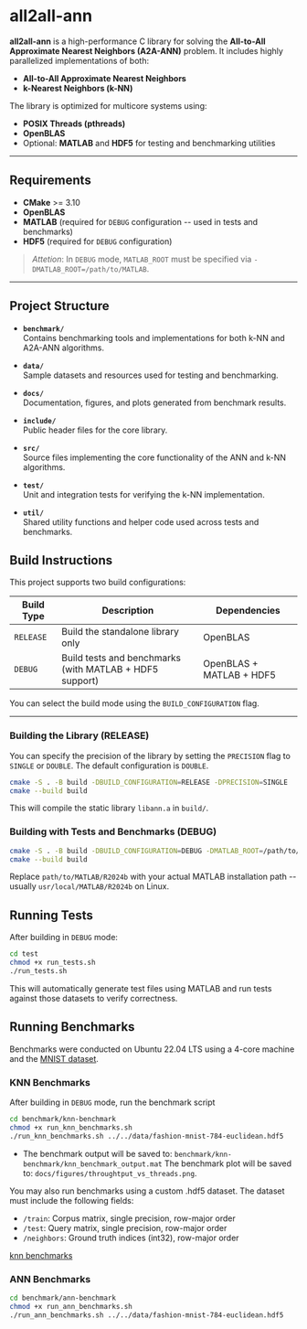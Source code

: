 # all2all-ann

**all2all-ann** is a high-performance C library for solving the **All-to-All Approximate Nearest Neighbors (A2A-ANN)** problem. It includes highly parallelized implementations of both:

- **All-to-All Approximate Nearest Neighbors**
- **k-Nearest Neighbors (k-NN)**

The library is optimized for multicore systems using:
- **POSIX Threads (pthreads)**
- **OpenBLAS**
- Optional: **MATLAB** and **HDF5** for testing and benchmarking utilities

---

## Requirements

- **CMake** >= 3.10
- **OpenBLAS**
- **MATLAB** (required for `DEBUG` configuration -- used in tests and benchmarks)
- **HDF5** (required for `DEBUG` configuration)

> *Attetion*: In `DEBUG` mode, `MATLAB_ROOT` must be specified via `-DMATLAB_ROOT=/path/to/MATLAB`.

---

## Project Structure

- **`benchmark/`**  
  Contains benchmarking tools and implementations for both k-NN and A2A-ANN algorithms.

- **`data/`**  
  Sample datasets and resources used for testing and benchmarking.

- **`docs/`**  
  Documentation, figures, and plots generated from benchmark results.

- **`include/`**  
  Public header files for the core library.

- **`src/`**  
  Source files implementing the core functionality of the ANN and k-NN algorithms.

- **`test/`**  
  Unit and integration tests for verifying the k-NN implementation.

- **`util/`**  
  Shared utility functions and helper code used across tests and benchmarks.


## Build Instructions

This project supports two build configurations:

| Build Type     | Description                           | Dependencies               |
|----------------|---------------------------------------|----------------------------|
| `RELEASE`      | Build the standalone library only     | OpenBLAS                   |
| `DEBUG`        | Build tests and benchmarks (with MATLAB + HDF5 support) | OpenBLAS + MATLAB + HDF5 |

You can select the build mode using the `BUILD_CONFIGURATION` flag.

---

### Building the Library (RELEASE)

You can specify the precision of the library by setting the `PRECISION` flag to `SINGLE` or `DOUBLE`.
The default configuration is `DOUBLE`.

```bash
cmake -S . -B build -DBUILD_CONFIGURATION=RELEASE -DPRECISION=SINGLE
cmake --build build
```
This will compile the static library `libann.a` in `build/`.

### Building with Tests and Benchmarks (DEBUG)

```bash
cmake -S . -B build -DBUILD_CONFIGURATION=DEBUG -DMATLAB_ROOT=/path/to/MATLAB/R2024b
cmake --build build
```
Replace `path/to/MATLAB/R2024b` with your actual MATLAB installation path -- 
usually `usr/local/MATLAB/R2024b` on Linux.

## Running Tests

After building in `DEBUG` mode:
```bash
cd test
chmod +x run_tests.sh
./run_tests.sh
```
This will automatically generate test files using MATLAB and run tests against those datasets to 
verify correctness.

## Running Benchmarks
Benchmarks were conducted on Ubuntu 22.04 LTS using a 4-core machine and the
[MNIST dataset](https://github.com/erikbern/ann-benchmarks).

### KNN Benchmarks
After building in `DEBUG` mode, run the benchmark script
```bash
cd benchmark/knn-benchmark
chmod +x run_knn_benchmarks.sh
./run_knn_benchmarks.sh ../../data/fashion-mnist-784-euclidean.hdf5
```
- The benchmark output will be saved to: `benchmark/knn-benchmark/knn_benchmark_output.mat`
The benchmark plot will be saved to: `docs/figures/throughtput_vs_threads.png`. 

You may also run benchmarks using a custom .hdf5 dataset. The dataset must include the 
following fields:

- `/train`: Corpus matrix, single precision, row-major order
- `/test`: Query matrix, single precision, row-major order
- `/neighbors`: Ground truth indices (int32), row-major order

[knn benchmarks](docs/figures/knn_throughput_vs_threads.png)

### ANN Benchmarks
```bash
cd benchmark/ann-benchmark
chmod +x run_ann_benchmarks.sh
./run_ann_benchmarks.sh ../../data/fashion-mnist-784-euclidean.hdf5
```